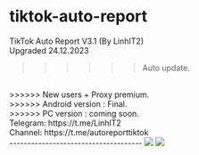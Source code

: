 # tiktok-auto-report
TikTok Auto Report V3.1 (By LinhIT2)
<br>
Upgraded 24.12.2023
<br>
>>>>>> Auto update.
<br>
>>>>>> New users + Proxy premium.
<br>
>>>>>> Android version : Final.
<br>
>>>>>> PC version : coming soon.
<br>
Telegram: https://t.me/LinhIT2
<br>
Channel: https://t.me/autoreporttiktok
<br>
-------------------------------------
<img src="https://i.postimg.cc/N9kWzR3N/android-app-1.png">
<img src="https://i.postimg.cc/N9kWzR3N/android-app-2.png">
